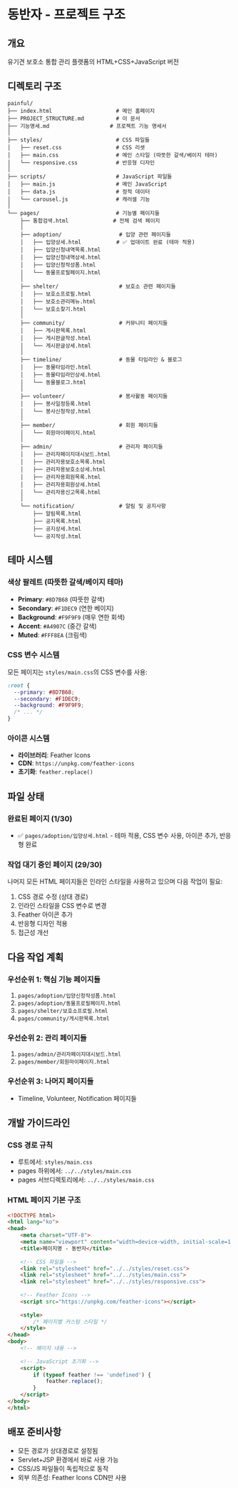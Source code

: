 # 동반자 - 프로젝트 구조

## 개요
유기견 보호소 통합 관리 플랫폼의 HTML+CSS+JavaScript 버전

## 디렉토리 구조

```
painful/
├── index.html                    # 메인 홈페이지
├── PROJECT_STRUCTURE.md          # 이 문서
├── 기능명세.md                   # 프로젝트 기능 명세서
│
├── styles/                       # CSS 파일들
│   ├── reset.css                 # CSS 리셋
│   ├── main.css                  # 메인 스타일 (따뜻한 갈색/베이지 테마)
│   └── responsive.css            # 반응형 디자인
│
├── scripts/                      # JavaScript 파일들
│   ├── main.js                   # 메인 JavaScript
│   ├── data.js                   # 정적 데이터
│   └── carousel.js               # 캐러셀 기능
│
└── pages/                        # 기능별 페이지들
    ├── 통합검색.html              # 전체 검색 페이지
    │
    ├── adoption/                  # 입양 관련 페이지들
    │   ├── 입양상세.html           # ✅ 업데이트 완료 (테마 적용)
    │   ├── 입양신청내역목록.html
    │   ├── 입양신청내역상세.html
    │   ├── 입양신청작성폼.html
    │   └── 동물프로필페이지.html
    │
    ├── shelter/                   # 보호소 관련 페이지들
    │   ├── 보호소프로필.html
    │   ├── 보호소관리메뉴.html
    │   └── 보호소찾기.html
    │
    ├── community/                 # 커뮤니티 페이지들
    │   ├── 게시판목록.html
    │   ├── 게시판글작성.html
    │   └── 게시판글상세.html
    │
    ├── timeline/                  # 동물 타임라인 & 블로그
    │   ├── 동물타임라인.html
    │   ├── 동물타임라인상세.html
    │   └── 동물블로그.html
    │
    ├── volunteer/                 # 봉사활동 페이지들
    │   ├── 봉사일정등록.html
    │   └── 봉사신청작성.html
    │
    ├── member/                    # 회원 페이지들
    │   └── 회원마이페이지.html
    │
    ├── admin/                     # 관리자 페이지들
    │   ├── 관리자페이지대시보드.html
    │   ├── 관리자용보호소목록.html
    │   ├── 관리자용보호소상세.html
    │   ├── 관리자용회원목록.html
    │   ├── 관리자용회원상세.html
    │   └── 관리자용신고목록.html
    │
    └── notification/              # 알림 및 공지사항
        ├── 알림목록.html
        ├── 공지목록.html
        ├── 공지상세.html
        └── 공지작성.html
```

## 테마 시스템

### 색상 팔레트 (따뜻한 갈색/베이지 테마)
- **Primary**: `#8D7B68` (따뜻한 갈색)
- **Secondary**: `#F1DEC9` (연한 베이지)
- **Background**: `#F9F9F9` (매우 연한 회색)
- **Accent**: `#A4907C` (중간 갈색)
- **Muted**: `#FFF8EA` (크림색)

### CSS 변수 시스템
모든 페이지는 `styles/main.css`의 CSS 변수를 사용:
```css
:root {
  --primary: #8D7B68;
  --secondary: #F1DEC9;
  --background: #F9F9F9;
  /* ... */
}
```

### 아이콘 시스템
- **라이브러리**: Feather Icons
- **CDN**: `https://unpkg.com/feather-icons`
- **초기화**: `feather.replace()`

## 파일 상태

### 완료된 페이지 (1/30)
- ✅ `pages/adoption/입양상세.html` - 테마 적용, CSS 변수 사용, 아이콘 추가, 반응형 완료

### 작업 대기 중인 페이지 (29/30)
나머지 모든 HTML 페이지들은 인라인 스타일을 사용하고 있으며 다음 작업이 필요:
1. CSS 경로 수정 (상대 경로)
2. 인라인 스타일을 CSS 변수로 변경
3. Feather 아이콘 추가
4. 반응형 디자인 적용
5. 접근성 개선

## 다음 작업 계획

### 우선순위 1: 핵심 기능 페이지들
1. `pages/adoption/입양신청작성폼.html`
2. `pages/adoption/동물프로필페이지.html`
3. `pages/shelter/보호소프로필.html`
4. `pages/community/게시판목록.html`

### 우선순위 2: 관리 페이지들
1. `pages/admin/관리자페이지대시보드.html`
2. `pages/member/회원마이페이지.html`

### 우선순위 3: 나머지 페이지들
- Timeline, Volunteer, Notification 페이지들

## 개발 가이드라인

### CSS 경로 규칙
- 루트에서: `styles/main.css`
- pages 하위에서: `../../styles/main.css`
- pages 서브디렉토리에서: `../../styles/main.css`

### HTML 페이지 기본 구조
```html
<!DOCTYPE html>
<html lang="ko">
<head>
    <meta charset="UTF-8">
    <meta name="viewport" content="width=device-width, initial-scale=1.0">
    <title>페이지명 - 동반자</title>
    
    <!-- CSS 파일들 -->    
    <link rel="stylesheet" href="../../styles/reset.css">
    <link rel="stylesheet" href="../../styles/main.css">
    <link rel="stylesheet" href="../../styles/responsive.css">
    
    <!-- Feather Icons -->    
    <script src="https://unpkg.com/feather-icons"></script>
    
    <style>
        /* 페이지별 커스텀 스타일 */
    </style>
</head>
<body>
    <!-- 페이지 내용 -->
    
    <!-- JavaScript 초기화 -->
    <script>
        if (typeof feather !== 'undefined') {
            feather.replace();
        }
    </script>
</body>
</html>
```

## 배포 준비사항
- 모든 경로가 상대경로로 설정됨
- Servlet+JSP 환경에서 바로 사용 가능
- CSS/JS 파일들이 독립적으로 동작
- 외부 의존성: Feather Icons CDN만 사용